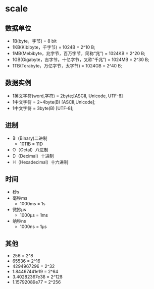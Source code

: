 # scale

## 数据单位

- 1B(byte，字节) = 8 bit
- 1KB(Kibibyte，千字节) = 1024B = 2^10 B;
- 1MB(Mebibyte，兆字节，百万字节，简称“兆”) = 1024KB = 2^20 B;
- 1GB(Gigabyte，吉字节，十亿字节，又称“千兆”) = 1024MB = 2^30 B;
- 1TB(Terabyte，万亿字节，太字节) = 1024GB = 2^40 B;

## 数据实例

- 1英文字符(word,字符) = 2byte;[ASCII, Unicode, UTF-8]
- 1中文字符 = 2~4byte(B) [ASCII,Unicode];
- 1中文字符 = 3byte(B) [UTF-8];

## 进制

- B（Binary)二进制
  - 1011B = 11D
- O（Octal）八进制
- D（Decimal）十进制
- H（Hexadecimal）十六进制

## 时间

- 秒s
- 毫秒ms
  - 1000ms = 1s
- 微妙μs
  - 1000μs = 1ms
- 纳秒ns
  - 1000ns = 1μs

## 其他

- 256 = 2^8
- 65536 = 2^16
- 4294967296 = 2^32
- 1.84467441e19 = 2^64
- 3.40282367e38 = 2^128
- 1.15792089e77 = 2^256
